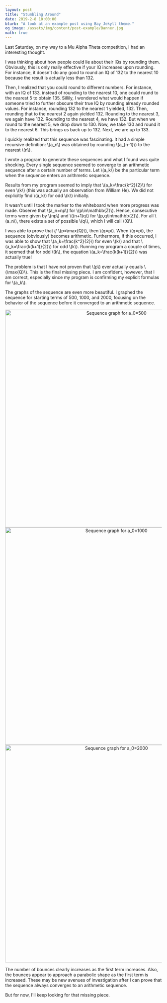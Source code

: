 ```yaml
---
layout: post
title: "Stumbling Around"
date: 2019-2-8 10:00:00
blurb: "A look at an example post using Bay Jekyll theme."
og_image: /assets/img/content/post-example/Banner.jpg
math: true
---
```


Last Saturday, on my way to a Mu Alpha Theta competition, I had an interesting thought.

I was thinking about how people could lie about their IQs by rounding them. Obviously, this is only really effective if your IQ increases upon rounding. For instance, it doesn't do any good to round an IQ of 132 to the nearest 10 because the result is actually less than 132.

Then, I realized that you could round to different numbers. For instance, with an IQ of 133, instead of rounding to the nearest 10, one could round to the nearest 5 to obtain 135. Sillily, I wondered what would happen if someone tried to further obscure their true IQ by rounding already rounded values. For instance, rounding 132 to the nearest 1 yielded, 132. Then, rounding that to the nearest 2 again yielded 132. Rounding to the nearest 3, we again have 132. Rounding to the nearest 4, we have 132. But when we round to the nearest 5, we drop down to 130. Now, we take 130 and round it to the nearest 6. This brings us back up to 132. Next, we are up to 133.

I quickly realized that this sequence was fascinating. It had a simple recursive definition: \\(a_n\\) was obtained by rounding \\(a_{n-1}\\) to the nearest \\(n\\).

I wrote a program to generate these sequences and what I found was quite shocking. Every single sequence seemed to converge to an arithmetic sequence after a certain number of terms. Let \\(a_k\\) be the particular term when the sequence enters an arithmetic sequence.

Results from my program seemed to imply that \\(a_k=\frac{k^2}{2}\\) for even \\(k\\) (this was actually an observation from William He). We did not explicitly find \\(a_k\\) for odd \\(k\\) initially.

It wasn't until I took the marker to the whiteboard when more progress was made. Observe that \\(a_n=np\\) for \\(p\in\mathbb{Z}\\). Hence, consecutive terms were given by \\(np\\) and \\((n+1)q\\) for \\(p,q\in\mathbb{Z}\\). For all \\(a_n\\), there exists a set of possible \\(q\\), which I will call \\(Q\\).

I was able to prove that *if* \\(p=\max{Q}\\), then \\(q=p\\). When \\(q=p\\), the sequence (obviously) becomes arithmetic. Furthermore, if this occurred, I was able to show that \\(a_k=\frac{k^2}{2}\\) for even \\(k\\) and that \\(a_k=\frac{k(k+1)}{2}\\) for odd \\(k\\). Running my program a couple of times, it seemed that for odd \\(k\\), the equation \\(a_k=\frac{k(k+1)}{2}\\) was actually true!

The problem is that I have not proven that \\(p\\) ever actually equals \\(\max{Q}\\). This is the final missing piece. I am confident, however, that I am correct, especially since my program is confirming my explicit formulas for \\(a_k\\).

The graphs of the sequence are even more beautiful. I graphed the sequence for starting terms of 500, 1000, and 2000, focusing on the behavior of the sequence before it converged to an arithmetic sequence.

<div style="text-align: center;">
<img src="/bay/myassets/images/2019-2-8-Stumbling-Around-images/dia1.png" alt="Sequence graph for a_0=500" width="700px">
</div>

<div style="text-align: center;">
<img src="/bay/myassets/images/2019-2-8-Stumbling-Around-images/dia2.png" alt="Sequence graph for a_0=1000" width="700px">
</div>

<div style="text-align: center;">
<img src="/bay/myassets/images/2019-2-8-Stumbling-Around-images/dia3.png" alt="Sequence graph for a_0=2000" width="700px">
</div>

The number of bounces clearly increases as the first term increases. Also, the bounces appear to approach a parabolic shape as the first term is increased. These may be new avenues of investigation after I can prove that the sequence always converges to an arithmetic sequence.

​But for now, I'll keep looking for that missing piece.